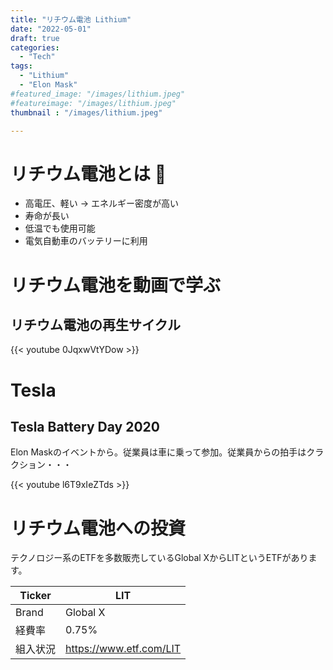 ```yaml
---
title: "リチウム電池 Lithium"
date: "2022-05-01"
draft: true
categories:
  - "Tech"
tags:
  - "Lithium"
  - "Elon Mask"
#featured_image: "/images/lithium.jpeg"
#featureimage: "/images/lithium.jpeg"
thumbnail : "/images/lithium.jpeg"

---
```



# リチウム電池とは 🔋

- 高電圧、軽い -> エネルギー密度が高い
- 寿命が長い
- 低温でも使用可能
- 電気自動車のバッテリーに利用

# リチウム電池を動画で学ぶ



## リチウム電池の再生サイクル

{{< youtube 0JqxwVtYDow >}}


# Tesla

## Tesla Battery Day 2020

Elon Maskのイベントから。従業員は車に乗って参加。従業員からの拍手はクラクション・・・

{{< youtube l6T9xIeZTds >}}


# リチウム電池への投資

テクノロジー系のETFを多数販売しているGlobal XからLITというETFがあります。

|Ticker|LIT |
|--|--|
|Brand|Global X|
|経費率|0.75%|
|組入状況|https://www.etf.com/LIT |
